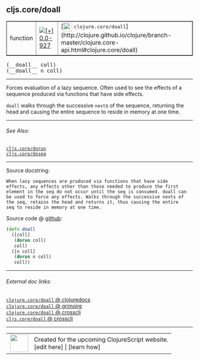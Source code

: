 ## cljs.core/doall



 <table border="1">
<tr>
<td>function</td>
<td><a href="https://github.com/cljsinfo/cljs-api-docs/tree/0.0-927"><img valign="middle" alt="[+] 0.0-927" title="Added in 0.0-927" src="https://img.shields.io/badge/+-0.0--927-lightgrey.svg"></a> </td>
<td>
[<img height="24px" valign="middle" src="http://i.imgur.com/1GjPKvB.png"> <samp>clojure.core/doall</samp>](http://clojure.github.io/clojure/branch-master/clojure.core-api.html#clojure.core/doall)
</td>
</tr>
</table>


 <samp>
(__doall__ coll)<br>
</samp>
 <samp>
(__doall__ n coll)<br>
</samp>

---

Forces evaluation of a lazy sequence. Often used to see the effects of a
sequence produced via functions that have side effects.

`doall` walks through the successive `next`s of the sequence, returning the head
and causing the entire sequence to reside in memory at one time.

---


###### See Also:

[`cljs.core/dorun`](cljs.core_dorun.md)<br>
[`cljs.core/doseq`](cljs.core_doseq.md)<br>

---


Source docstring:

```
When lazy sequences are produced via functions that have side
effects, any effects other than those needed to produce the first
element in the seq do not occur until the seq is consumed. doall can
be used to force any effects. Walks through the successive nexts of
the seq, retains the head and returns it, thus causing the entire
seq to reside in memory at one time.
```


Source code @ [github](https://github.com/clojure/clojurescript/blob/r3208/src/cljs/cljs/core.cljs#L8362-L8374):

```clj
(defn doall
  ([coll]
   (dorun coll)
   coll)
  ([n coll]
   (dorun n coll)
   coll))
```

<!--
Repo - tag - source tree - lines:

 <pre>
clojurescript @ r3208
└── src
    └── cljs
        └── cljs
            └── <ins>[core.cljs:8362-8374](https://github.com/clojure/clojurescript/blob/r3208/src/cljs/cljs/core.cljs#L8362-L8374)</ins>
</pre>

-->

---



###### External doc links:

[`clojure.core/doall` @ clojuredocs](http://clojuredocs.org/clojure.core/doall)<br>
[`clojure.core/doall` @ grimoire](http://conj.io/store/v1/org.clojure/clojure/1.7.0-beta3/clj/clojure.core/doall/)<br>
[`clojure.core/doall` @ crossclj](http://crossclj.info/fun/clojure.core/doall.html)<br>
[`cljs.core/doall` @ crossclj](http://crossclj.info/fun/cljs.core.cljs/doall.html)<br>

---

 <table>
<tr><td>
<img valign="middle" align="right" width="48px" src="http://i.imgur.com/Hi20huC.png">
</td><td>
Created for the upcoming ClojureScript website.<br>
[edit here] | [learn how]
</td></tr></table>

[edit here]:https://github.com/cljsinfo/cljs-api-docs/blob/master/cljsdoc/cljs.core_doall.cljsdoc
[learn how]:https://github.com/cljsinfo/cljs-api-docs/wiki/cljsdoc-files

<!--

This information was too distracting to show to readers, but I'll leave it
commented here since it is helpful to:

- pretty-print the data used to generate this document
- and show how to retrieve that data



The API data for this symbol:

```clj
{:description "Forces evaluation of a lazy sequence. Often used to see the effects of a\nsequence produced via functions that have side effects.\n\n`doall` walks through the successive `next`s of the sequence, returning the head\nand causing the entire sequence to reside in memory at one time.",
 :ns "cljs.core",
 :name "doall",
 :signature ["[coll]" "[n coll]"],
 :history [["+" "0.0-927"]],
 :type "function",
 :related ["cljs.core/dorun" "cljs.core/doseq"],
 :full-name-encode "cljs.core_doall",
 :source {:code "(defn doall\n  ([coll]\n   (dorun coll)\n   coll)\n  ([n coll]\n   (dorun n coll)\n   coll))",
          :title "Source code",
          :repo "clojurescript",
          :tag "r3208",
          :filename "src/cljs/cljs/core.cljs",
          :lines [8362 8374]},
 :full-name "cljs.core/doall",
 :clj-symbol "clojure.core/doall",
 :docstring "When lazy sequences are produced via functions that have side\neffects, any effects other than those needed to produce the first\nelement in the seq do not occur until the seq is consumed. doall can\nbe used to force any effects. Walks through the successive nexts of\nthe seq, retains the head and returns it, thus causing the entire\nseq to reside in memory at one time."}

```

Retrieve the API data for this symbol:

```clj
;; from Clojure REPL
(require '[clojure.edn :as edn])
(-> (slurp "https://raw.githubusercontent.com/cljsinfo/cljs-api-docs/catalog/cljs-api.edn")
    (edn/read-string)
    (get-in [:symbols "cljs.core/doall"]))
```

-->
